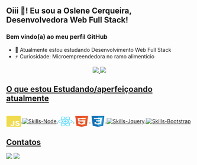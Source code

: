 ## Oiii 👋! Eu sou a Oslene Cerqueira, Desenvolvedora Web Full Stack!
### Bem vindo(a) ao meu perfil GitHub

- 🔭 Atualmente estou estudando Desenvolvimento Web Full Stack
- ⚡ Curiosidade:  Microempreendedora no ramo alimentício
<div align="center">
  <a href="https://github.com/OsleneCerqueira">
  <img height="180em" src="https://github-readme-stats.vercel.app/api?username=OsleneCerqueira&show_icons=true&theme=dracula&include_all_commits=true&count_private=true"/>
  <img height="180em" src="https://github-readme-stats.vercel.app/api/top-langs/?username=OsleneCerqueira&layout=compact&langs_count=7&theme=dracula"/>
</div>

## O que estou Estudando/aperfeiçoando atualmente

<div style="display: inline_block"><br>
  <img align="center" alt="Skills-Js" height="30" width="40" src="https://raw.githubusercontent.com/devicons/devicon/master/icons/javascript/javascript-plain.svg">
  <img align="center" alt="Skills-Node" height="30" width="40 " src="https://raw.githubusercontent.com/benc-uk/icon-collection/e33ee714d05a24a81cf6ccd967ef34b22cb77e65/azure-patterns/node-js.svg">
  <img align="center" alt="Skills-React" height="30" width="40" src="https://raw.githubusercontent.com/devicons/devicon/master/icons/react/react-original.svg">
  <img align="center" alt="Skills-HTML" height="30" width="40" src="https://raw.githubusercontent.com/devicons/devicon/master/icons/html5/html5-original.svg">
  <img align="center" alt="Skills-CSS" height="30" width="40" src="https://raw.githubusercontent.com/devicons/devicon/master/icons/css3/css3-original.svg">
  <img align="center" alt="Skills-Jquery" src="https://cdn.jsdelivr.net/gh/devicons/devicon/icons/jquery/jquery-original.svg" width="40" height="40"/> 
    <img align="center" alt="Skills-Bootstrap"src="https://cdn.jsdelivr.net/gh/devicons/devicon/icons/bootstrap/bootstrap-original.svg" width="40" height="40"/>
</div>
  
## Contatos

<div> 
  <a href = "mailto:oslene.cerqueira@gmail.com"><img src="https://img.shields.io/badge/-Gmail-%23333?style=for-the-badge&logo=gmail&logoColor=white" target="_blank"></a>
  <a href="https://www.linkedin.com/in/oslene-cerqueira/" target="_blank"><img src="https://img.shields.io/badge/-LinkedIn-%230077B5?style=for-the-badge&logo=linkedin&logoColor=white" target="_blank"></a> 
 
</div>
